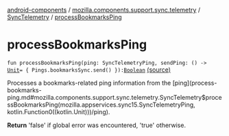 [android-components](../../index.md) / [mozilla.components.support.sync.telemetry](../index.md) / [SyncTelemetry](index.md) / [processBookmarksPing](./process-bookmarks-ping.md)

# processBookmarksPing

`fun processBookmarksPing(ping: SyncTelemetryPing, sendPing: () -> `[`Unit`](https://kotlinlang.org/api/latest/jvm/stdlib/kotlin/-unit/index.html)` = { Pings.bookmarksSync.send() }): `[`Boolean`](https://kotlinlang.org/api/latest/jvm/stdlib/kotlin/-boolean/index.html) [(source)](https://github.com/mozilla-mobile/android-components/blob/master/components/support/sync-telemetry/src/main/java/mozilla/components/support/sync/telemetry/SyncTelemetry.kt#L79)

Processes a bookmarks-related ping information from the [ping](process-bookmarks-ping.md#mozilla.components.support.sync.telemetry.SyncTelemetry$processBookmarksPing(mozilla.appservices.sync15.SyncTelemetryPing, kotlin.Function0((kotlin.Unit)))/ping).

**Return**
'false' if global error was encountered, 'true' otherwise.

